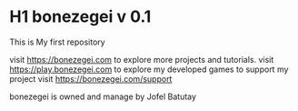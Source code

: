 # H1 bonezegei v 0.1

This is My first repository

visit https://bonezegei.com to explore more projects and tutorials.
visit https://play.bonezegei.com to explore my developed games
to support my project visit https://bonezegei.com/support



bonezegei is owned and manage by Jofel Batutay

